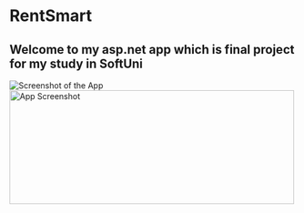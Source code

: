 # RentSmart
## Welcome to my asp.net app which is final project for my study in SoftUni

![Screenshot of the App](screenshots/screenshot.png)
<img src="screenshots/screenshot.png" alt="App Screenshot" width="500" height="200">